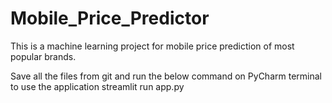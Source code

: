 # Mobile_Price_Predictor
This is a machine learning project for mobile price prediction of most popular brands.


Save all the files from git and run the below command on PyCharm terminal to use the application
streamlit run app.py 
